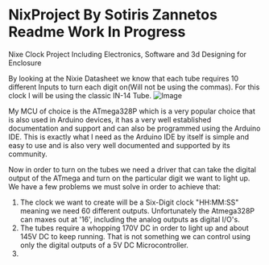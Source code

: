 # NixProject By Sotiris Zannetos Readme Work In Progress
Nixe Clock Project Including Electronics, Software and 3d Designing for Enclosure

By looking at the Nixie Datasheet we know that each tube requires 10 different Inputs to turn each digit on(Will not be using the commas). For this clock I will be using the classic IN-14 Tube.
![Image](https://github.com/user-attachments/assets/d782d193-2394-424d-9649-a965a1774491)

My MCU of choice is the ATmega328P which is a very popular choice that is also used in Arduino devices, it has a very well established documentation and support and can also be programmed using the Arduino IDE. This is exactly what I need as the Arduino IDE by itself is simple and easy to use and is also very well documented and supported by its community.

Now in order to turn on the tubes we need a driver that can take the digital output of the ATmega and turn on the particular digit we want to light up. We have a few problems we must solve in order to achieve that:
1. The clock we want to create will be a Six-Digit clock "HH:MM:SS" meaning we need 60 different outputs. Unfortunately the Atmega328P can maxes out at '16', including the analog outputs as digital I/O's.
2. The tubes require a whopping 170V DC in order to light up and about 145V DC to keep running. That is not something we can control using only the digital outputs of a 5V DC Microcontroller.
3. 
